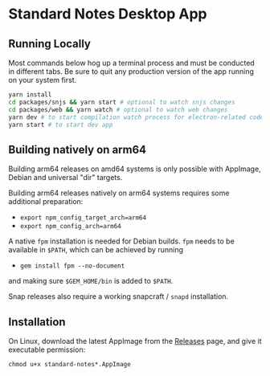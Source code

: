 # Standard Notes Desktop App

## Running Locally

Most commands below hog up a terminal process and must be conducted in different tabs. Be sure to quit any production version of the app running on your system first.

```bash
yarn install
cd packages/snjs && yarn start # optional to watch snjs changes
cd packages/web && yarn watch # optional to watch web changes
yarn dev # to start compilation watch process for electron-related code
yarn start # to start dev app
```

## Building natively on arm64

Building arm64 releases on amd64 systems is only possible with AppImage, Debian and universal "dir" targets.

Building arm64 releases natively on arm64 systems requires some additional preparation:

- `export npm_config_target_arch=arm64`
- `export npm_config_arch=arm64`

A native `fpm` installation is needed for Debian builds. `fpm` needs to be available in `$PATH`, which can be achieved by running

- `gem install fpm --no-document`

and making sure `$GEM_HOME/bin` is added to `$PATH`.

Snap releases also require a working snapcraft / `snapd` installation.

## Installation

On Linux, download the latest AppImage from the [Releases](https://github.com/standardnotes/app/releases/latest) page, and give it executable permission:

`chmod u+x standard-notes*.AppImage`
